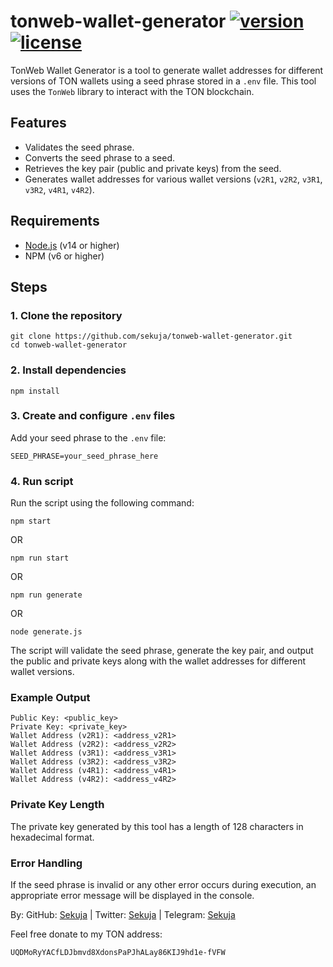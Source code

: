 # tonweb-wallet-generator [![version](https://img.shields.io/badge/version-1.0.4-blue)](https://github.com/sekuja/tonweb-wallet-generator) [![license](https://img.shields.io/badge/license-MIT-green)](https://github.com/sekuja/tonweb-wallet-generator/blob/HEAD/LICENSE)

TonWeb Wallet Generator is a tool to generate wallet addresses for different versions of TON wallets using a seed phrase stored in a `.env` file. This tool uses the `TonWeb` library to interact with the TON blockchain.

## Features

- Validates the seed phrase.
- Converts the seed phrase to a seed.
- Retrieves the key pair (public and private keys) from the seed.
- Generates wallet addresses for various wallet versions (`v2R1`, `v2R2`, `v3R1`, `v3R2`, `v4R1`, `v4R2`).

## Requirements

- [Node.js](https://nodejs.org/) (v14 or higher)
- NPM (v6 or higher)

## Steps

### 1. Clone the repository

```
git clone https://github.com/sekuja/tonweb-wallet-generator.git
cd tonweb-wallet-generator
```

### 2. Install dependencies

```
npm install
```

### 3. Create and configure `.env` files

Add your seed phrase to the `.env` file:

```
SEED_PHRASE=your_seed_phrase_here
```

### 4. Run script

Run the script using the following command:

```
npm start
```

OR

```
npm run start
```
OR

```
npm run generate
```

OR

```
node generate.js
```

The script will validate the seed phrase, generate the key pair, and output the public and private keys along with the wallet addresses for different wallet versions.

### Example Output

```
Public Key: <public_key>
Private Key: <private_key>
Wallet Address (v2R1): <address_v2R1>
Wallet Address (v2R2): <address_v2R2>
Wallet Address (v3R1): <address_v3R1>
Wallet Address (v3R2): <address_v3R2>
Wallet Address (v4R1): <address_v4R1>
Wallet Address (v4R2): <address_v4R2>
```

### Private Key Length

The private key generated by this tool has a length of 128 characters in hexadecimal format.

### Error Handling

If the seed phrase is invalid or any other error occurs during execution, an appropriate error message will be displayed in the console.

By: GitHub: [Sekuja](https://github.com/sekuja) | Twitter: [Sekuja](https://x.com/0xSekuja) | Telegram: [Sekuja](https://t.me/sekuja)

Feel free donate to my TON address:

```
UQDMoRyYACfLDJbmvd8XdonsPaPJhALay86KIJ9hd1e-fVFW
```